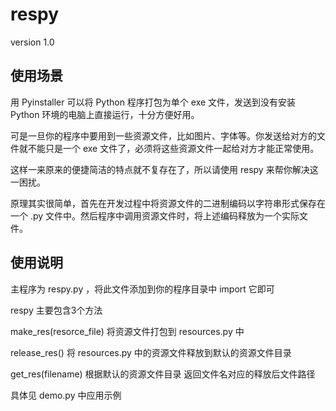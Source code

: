 respy
=====

version 1.0


使用场景
-----------------------------


用 Pyinstaller 可以将 Python 程序打包为单个 exe 文件，发送到没有安装 Python 环境的电脑上直接运行，十分方便好用。

可是一旦你的程序中要用到一些资源文件，比如图片、字体等。你发送给对方的文件就不能只是一个 exe 文件了，必须将这些资源文件一起给对方才能正常使用。

这样一来原来的便捷简洁的特点就不复存在了，所以请使用 respy 来帮你解决这一困扰。

原理其实很简单，首先在开发过程中将资源文件的二进制编码以字符串形式保存在一个 .py 文件中。然后程序中调用资源文件时，将上述编码释放为一个实际文件。



使用说明
-----------------------------


主程序为 respy.py ，将此文件添加到你的程序目录中 import 它即可

respy 主要包含3个方法

make_res(resorce_file) 将资源文件打包到 resources.py 中

release_res() 将 resources.py 中的资源文件释放到默认的资源文件目录

get_res(filename) 根据默认的资源文件目录 返回文件名对应的释放后文件路径

具体见 demo.py 中应用示例





